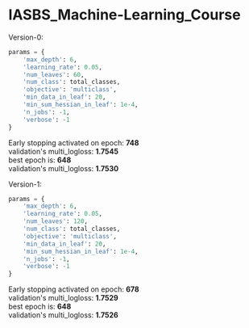 # IASBS_Machine-Learning_Course

Version-0:<br>
```python
params = {
    'max_depth': 6,         
    'learning_rate': 0.05,
    'num_leaves': 60,        
    'num_class': total_classes,
    'objective': 'multiclass',
    'min_data_in_leaf': 20,
    'min_sum_hessian_in_leaf': 1e-4,
    'n_jobs': -1,
    'verbose': -1             
}
```


Early stopping activated on epoch: <b>748</b><br>
validation's multi_logloss: <b>1.7545</b><br>
best epoch is: <b>648</b><br>
validation's multi_logloss: <b>1.7530</b><br>


Version-1:<br>
```python
params = {
    'max_depth': 6,         
    'learning_rate': 0.05,
    'num_leaves': 120,        
    'num_class': total_classes,
    'objective': 'multiclass',
    'min_data_in_leaf': 20,
    'min_sum_hessian_in_leaf': 1e-4,
    'n_jobs': -1,
    'verbose': -1             
}
```


Early stopping activated on epoch: <b>678</b><br>
validation's multi_logloss: <b>1.7529</b><br>
best epoch is: <b>648</b><br>
validation's multi_logloss: <b>1.7526</b><br>
